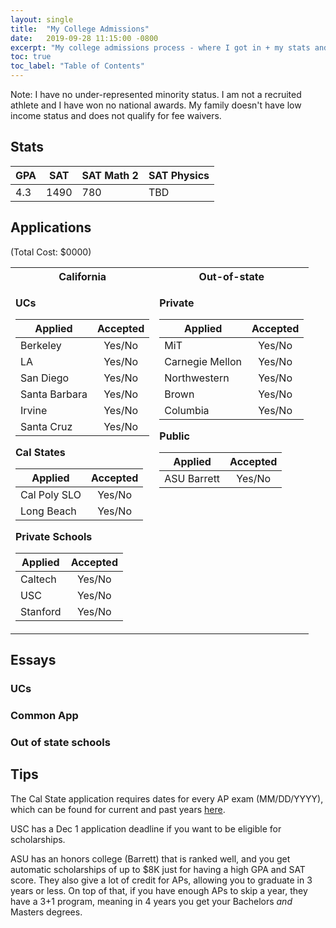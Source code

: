 ```yaml
---
layout: single
title:  "My College Admissions"
date:   2019-09-28 11:15:00 -0800
excerpt: "My college admissions process - where I got in + my stats and essays."
toc: true
toc_label: "Table of Contents"
---
```

Note: I have no under-represented minority status. I am not a recruited athlete and I have won no national awards. My family doesn't have low income status and does not qualify for fee waivers.


## Stats

| GPA | SAT  | SAT Math 2 | SAT Physics |
|-----|------|------------|-------------|
| 4.3 | 1490 |    780     |     TBD     |


## Applications
(Total Cost: $0000)

<!-- https://www.tablesgenerator.com/markdown_tables -->
<table width="100%">
<tr>
<th>California</th>
<th>Out-of-state</th>
</tr>

<tr width="100%">
<td markdown="1" style="vertical-align:top">

**UCs**

| Applied       | Accepted |
|---------------|:--------:|
| Berkeley      | Yes/No   |
| LA            | Yes/No   |
| San Diego     | Yes/No   |
| Santa Barbara | Yes/No   |
| Irvine        | Yes/No   |
| Santa Cruz    | Yes/No   |

**Cal States**

| Applied       | Accepted |
|---------------|:--------:|
| Cal Poly SLO  | Yes/No   |
| Long Beach    | Yes/No   |

**Private Schools**

| Applied       | Accepted |
|---------------|:--------:|
| Caltech       |  Yes/No  |
| USC           |  Yes/No  |
| Stanford      |  Yes/No  |

</td>

<td markdown="1" style="vertical-align:top" height="100%">

**Private**

|     Applied     | Accepted |
|-----------------|:--------:|
| MiT             |  Yes/No  |
| Carnegie Mellon |  Yes/No  |
| Northwestern    |  Yes/No  |
| Brown           |  Yes/No  |
| Columbia        |  Yes/No  |

**Public**

| Applied        | Accepted |
|----------------|:--------:|
| ASU Barrett    |  Yes/No  |

</td>
</tr>

</td>

</table>

## Essays

### UCs

### Common App

### Out of state schools

## Tips
The Cal State application requires dates for every AP exam (MM/DD/YYYY), which can be found for current and past years [here](https://www.totalregistration.net/AP-Exam-Registration-Service/AP-Exam-Schedule.php).

USC has a Dec 1 application deadline if you want to be eligible for scholarships.

ASU has an honors college (Barrett) that is ranked well, and you get automatic scholarships of up to $8K just for having a high GPA and SAT score. They also give a lot of credit for APs, allowing you to graduate in 3 years or less. On top of that, if you have enough APs to skip a year, they have a 3+1 program, meaning in 4 years you get your Bachelors *and* Masters degrees.
